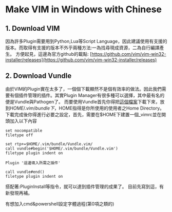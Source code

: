 # Make VIM in Windows with Chinese

## 1. Download VIM
因為許多Plugin需要用到Python,Lua等Script Language，因此建議使用有支援的版本。而取得有支援的版本不外乎兩種方法:一為找尋現成資源，二為自行編譯產生。
方便起見，這邊為官方github的載點:
[https://github.com/vim/vim-win32-installer/releases](https://github.com/vim/vim-win32-installer/releases)

## 2. Download Vundle
由於VIM的Plugin實在太多了，一個個下載顯然不是個有效率的做法。因此我們需要有個插件管理的插件。其實Plugin Manager有很多種可以選擇，其中最有名的便是Vundle與Pathogen了。
而要使用Vundle首先你得把[這個檔案](https://github.com/VundleVim/Vundle.vim)下載下來，放到$HOME/.vim/bundle下，$HOME指得是你所使用的使用者之Home Directory。
下載完成後你得進行必要之設定，首先，需要在$HOME下建置一個\_vimrc並在開頭加入以下內容
```vim
set nocompatible
filetype off

set rtp+=$HOME/.vim/bundle/Vundle.vim/
call vundle#begin('$HOME/.vim/bundle/Vundle.vim')
filetype plugin indent on

Plugin '這邊填入所需之插件'

call vundle#end()
filetype plugin indent on 
```
搭配著:PluginInstall等指令，就可以達到插件管理的成果了。
目前先寫到這，有新發現再補。

有想加入cmd&powershell設定字體過程(第0項之類的)


